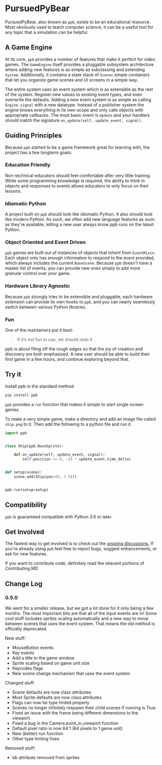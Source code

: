 # PursuedPyBear

PursuedPyBear, also known as `ppb`, exists to be an educational
resource. Most obviously used to teach computer science, it can be a
useful tool for any topic that a simulation can be helpful.

## A Game Engine

At its core, `ppb` provides a number of features that make it perfect
for video games. The `GameEngine` itself provides a pluggable subsystem
architecture where adding new features is as simple as subclassing and
extending `System`. Additionally, it contains a state stack of `Scenes`
simple containers that let you organize game scenes and UI screens in a
simple way.

The entire system uses an event system which is as extensible as the
rest of the system. Register new values to existing event types, and
even overwrite the defaults. Adding a new event system is as simple as
calling `Engine.signal` with a new datatype. Instead of a publisher
system the engine knows everything in its own scope and only calls
objects with appropriate callbacks. The most basic event is `Update`
and your handlers should match the signature
`on_update(self, update_event, signal)`.

## Guiding Principles

Because `ppb` started to be a game framework great for learning with,
the project has a few longterm goals:

### Education Friendly

Non-technical educators should feel comfortable after very little
training. While some programming knowledge is required, the ability to
think in objects and responses to events allows educators to only focus
on their lessons.

### Idiomatic Python

A project built on `ppb` should look like idiomatic Python. It also
should look like modern Python. As such, we often add new language
features as soon as they're available, letting a new user always know
ppb runs on the latest Python.

### Object Oriented and Event Driven

`ppb` games are built out of instances of objects that inherit from
`EventMixin`. Each object only has enough information to respond to the
event provided, which always includes the current `BaseScene`. Because
`ppb` doesn't have a master list of events, you can provide new ones
simply to add more granular control over your game.

### Hardware Library Agnostic

Because `ppb` strongly tries to be extensible and pluggable, each
hardware extension can provide its own hooks to `ppb`, and you can
nearly seamlessly switch between various Python libraries.

### Fun

One of the maintainers put it best:

> If it’s not fun to use, we should redo it

ppb is about filing off the rough edges so that the joy of creation and
discovery are both emphasized. A new user should be able to build their
first game in a few hours, and continue exploring beyond that.

## Try it

Install ppb in the standard method:

```bash
pip install ppb
```


`ppb` provides a `run` function that makes it simple to start single
screen games.

To make a very simple game, make a directory and add an image file
called `ship.png` to it. Then add the following to a python file and
run it.

```python
import ppb


class Ship(ppb.BaseSprite):

    def on_update(self, update_event, signal):
        self.position += 0, -(4 * update_event.time_delta)


def setup(scene):
    scene.add(Ship(pos=(0, 3.5)))


ppb.run(setup=setup)
```

## Compatibility

`ppb` is guaranteed compatible with Python 3.6 or later.

## Get Involved

The fastest way to get involved is to check out the [ongoing
discussions.](https://github.com/ppb/pursuedpybear/issues?q=is%3Aissue+is%3Aopen+label%3Adiscussion)
If you're already using `ppb` feel free to report bugs, suggest
enhancements, or ask for new features.

If you want to contribute code, definitely read the relavant portions
of Contributing.MD

## Change Log


### 0.5.0

We went for a smaller release, but we got a lot done for it only being
a few months. The most important bits are that all of the input events
are in! Some cool stuff includes sprites scaling automatically and a
new way to move between scenes that uses the event system. That means
the old method is officially deprecated.

New stuff:
* MouseButton events
* Key events
* Add a title to the game window
* Sprite scaling based on game unit size
* Keycodes flags
* New scene change mechanism that uses the event system

Changed stuff:
* Scene defaults are now class attributes
* Most Sprite defaults are now class attributes
* Flags can now be type hinted properly
* Scenes no longer infinitely respawn their child scenes if running is
  True.
* Fixed an issue with the frame being different dimensions to the
  viewport.
* Fixed a bug in the Camera.point_in_viewport function
* Default pixel ratio is now 64:1 (64 pixels to 1 game unit)
* New (better) run function
* Other type hinting fixes

Removed stuff:
* bb attribute removed from sprites